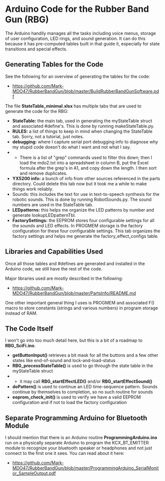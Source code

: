 # Arduino Code for the Rubber Band Gun (RBG)
The Arduino handily manages all the tasks including voice menus, storage of user configuration, LED rings, and sound generation. It can do this because it has pre-computed tables built in that guide it, especially for state transitions and special effects.

## Generating Tables for the Code
See the following for an overview of generating the tables for the code:
* https://github.com/Mark-MDO47/RubberBandGun/blob/master/BuildRubberBandGunSoftware.pdf

The file **StateTable_minimal.xlsx** has multiple tabs that are used to generate the code for the RBG:
* **StateTable:** the main tab, used in generating the myStateTable struct and associated #define's. This is done by running makeStateTable.py.
* **RULES:** a list of things to keep in mind when changing the StateTable tab. Sorry, not a tutorial, just notes.
* **debugging:** where I capture serial port debugging info to diagnose why my stupid code doesn't do what I want and not what I say.
* * There is a list of "grep" commands used to filter this down; then I load the mdo2.txt into a spreadsheet in column B, put the Excel formula after the grep's in A1, and copy down the length. I then sort and remove duplicates.
* **YX5200 info:** a bunch of info from other sources referenced in the parts directory. Could delete this tab now but it took me a while to make things work reliably.
* Sounds: this includes the text for use in text-to-speech synthesis for the robotic sounds. This is done by running RobotSounds.py. The sound numbers are used in the StateTable tab.
* **LEDpatterns:** this helps me organize the LED patterns by number and generate lookupLEDpatternTbl.
* **FactorySettings:** the EEPROM stores four configurable settings for all the sounds and LED effects. In PROGMEM storage is the factory configuration for these four configurable settings. This tab organizes the factory settings and helps me generate the factory_effect_configs table.

## Libraries and Capabilities Used
Once all those tables and #defines are generated and installed in the Arduino code, we still have the rest of the code.

Major libraries used are mostly described in the following:
* https://github.com/Mark-MDO47/RubberBandGun/blob/master/PartsInfo/README.md

One other important general thing I uses is PROGMEM and associated F() macro to store constants (strings and various numbers) in program storage instead of RAM.

## The Code Itself
I won't go into too much detail here, but this is a bit of a roadmap to **RBG_SciFi.ino**.
* **getButtonInput()** retrieves a bit mask for all the buttons and a few other states like end-of-sound and lock-and-load-status
* **RBG_processStateTable()** is used to go through the state table in the myStateTable struct
* * it may call **RBG_startEffectLED()** and/or **RBG_startEffectSound()**
* **doPattern()** is used to continue an LED time-sequence pattern. Sounds continue by themselves to completion, so no such routine for sounds
* **eeprom_check_init()** is used to verify we have a valid EEPROM configuration and if not to load the factory configuration

## Separate Programming Arduino for Bluetooth Module
I should mention that there is an Arduino routine **ProgrammingArduino.ino** run on a physically separate Arduino to program the KCX_BT_EMITTER module to recognize your bluetooth speaker or headphones and not just connect to the first one it sees. You can read about it here:
* https://github.com/Mark-MDO47/RubberBandGun/blob/master/ProgrammingArduino_SerialMonitor_SampleOutput.pdf

